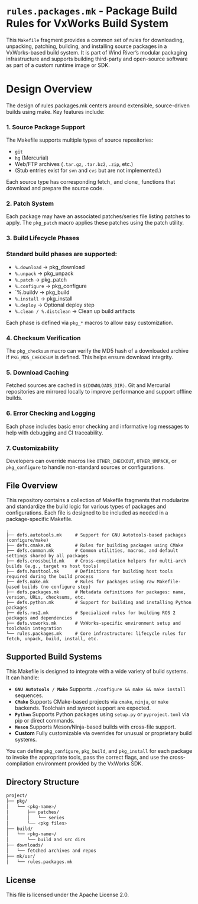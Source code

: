 # `rules.packages.mk` - Package Build Rules for VxWorks Build System

This `Makefile` fragment provides a common set of rules for downloading, unpacking, patching, building, and installing source packages in a VxWorks-based build system. It is part of Wind River’s modular packaging infrastructure and supports building third-party and open-source software as part of a custom runtime image or SDK.

# Design Overview

The design of rules.packages.mk centers around extensible, source-driven builds using make. Key features include:

### 1.  **Source Package Support**
The Makefile supports multiple types of source repositories:

* `git`
* `hg` (Mercurial)
* Web/FTP archives (`.tar.gz`, `.tar.bz2`, `.zip`, etc.)
* (Stub entries exist for `svn` and `cvs` but are not implemented.)

Each source type has corresponding fetch_ and clone_ functions that download and prepare the source code.

### 2. **Patch System**

Each package may have an associated patches/series file listing patches to apply. The `pkg_patch` macro applies these patches using the patch utility.

### 3. **Build Lifecycle Phases**

### Standard build phases are supported:

* `%.download` → pkg_download
* `%.unpack` → pkg_unpack
* `%.patch` → pkg_patch
* `%.configure` → pkg_configure
* `%.buildv → pkg_build
* `%.install` → pkg_install
* `%.deploy` → Optional deploy step
* `%.clean / %.distclean` → Clean up build artifacts

Each phase is defined via `pkg_*` macros to allow easy customization.

### 4. **Checksum Verification**

The `pkg_checksum` macro can verify the MD5 hash of a downloaded archive if `PKG_MD5_CHECKSUM` is defined. This helps ensure download integrity.

### 5. **Download Caching**

Fetched sources are cached in `$(DOWNLOADS_DIR)`. Git and Mercurial repositories are mirrored locally to improve performance and support offline builds.

### 6. **Error Checking and Logging**

Each phase includes basic error checking and informative log messages to help with debugging and CI traceability.

### 7. **Customizability**

Developers can override macros like `OTHER_CHECKOUT`, `OTHER_UNPACK`, or `pkg_configure` to handle non-standard sources or configurations.

## File Overview

This repository contains a collection of Makefile fragments that modularize and standardize the build logic for various types of packages and configurations. Each file is designed to be included as needed in a package-specific Makefile.


```text
.
├── defs.autotools.mk     # Support for GNU Autotools-based packages (configure/make)
├── defs.cmake.mk         # Rules for building packages using CMake
├── defs.common.mk        # Common utilities, macros, and default settings shared by all packages
├── defs.crossbuild.mk    # Cross-compilation helpers for multi-arch builds (e.g., target vs host tools)
├── defs.hosttool.mk      # Definitions for building host tools required during the build process
├── defs.make.mk          # Rules for packages using raw Makefile-based builds (no configure step)
├── defs.packages.mk      # Metadata definitions for packages: name, version, URLs, checksums, etc.
├── defs.python.mk        # Support for building and installing Python packages
├── defs.ros2.mk          # Specialized rules for building ROS 2 packages and dependencies
├── defs.vxworks.mk       # VxWorks-specific environment setup and toolchain integration
└── rules.packages.mk     # Core infrastructure: lifecycle rules for fetch, unpack, build, install, etc.
```

## Supported Build Systems

This Makefile is designed to integrate with a wide variety of build systems. It can handle:

- **`GNU Autotools / Make`**
   Supports `./configure && make && make install` sequences.
- **`CMake`**
   Supports CMake-based projects via `cmake`, `ninja`, or `make` backends. Toolchain and sysroot support are expected.
- **`Python`**
   Supports Python packages using `setup.py` or `pyproject.toml` via pip or direct commands.
- **`Meson`**
   Supports Meson/Ninja-based builds with cross-file support.
- **Custom**
   Fully customizable via overrides for unusual or proprietary build systems.

You can define `pkg_configure`, `pkg_build`, and `pkg_install` for each package to invoke the appropriate tools, pass the correct flags, and use the cross-compilation environment provided by the VxWorks SDK.

## Directory Structure

```bash
project/
├── pkg/
│   └── <pkg-name>/
│       ├── patches/
│       │   └── series
│       └── <pkg files>
├── build/
│   └── <pkg-name>/
│       └── build and src dirs
├── downloads/
│   └── fetched archives and repos
├── mk/usr/
│   └── rules.packages.mk
```

## License

This file is licensed under the Apache License 2.0.